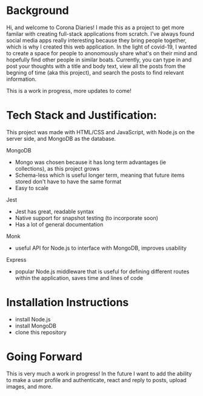 
# Background

Hi, and welcome to Corona Diaries! I made this as a project to get more familar with creating full-stack applications from scratch. I've always found social media apps really interesting because they bring people together, which is why I created this web application. In the light of covid-19, I wanted to create a space for people to anonomously share what's on their mind and hopefully find other people in similar boats. Currently, you can type in and post your thoughts with a title and body text, view all the posts from the begning of time (aka this project), and search the posts to find relevant information.

This is a work in progress, more updates to come!

# Tech Stack and Justification:
This project was made with HTML/CSS and JavaScript, with Node.js on the server side, and MongoDB as the database. 

MongoDB
- Mongo was chosen because it has long term advantages (ie collections), as this project grows
- Schema-less which is useful longer term, meaning that future items stored don't have to have the same format
- Easy to scale

Jest
- Jest has great, readable syntax
- Native support for snapshot testing (to incorporate soon)
- Has a lot of general documentation 

Monk
- useful API for Node.js to interface with MongoDB, improves usability

Express
- popular Node.js middleware that is useful for defining different routes within the application, saves time and lines of code


# Installation Instructions
- install Node.js
- install MongoDB
- clone this repository 


# Going Forward
This is very much a work in progress! In the future I want to add the ability to make a user profile and authenticate, react and reply to posts, upload images, and more.
